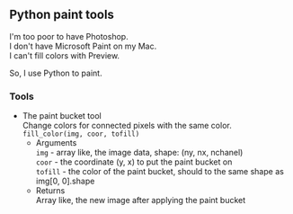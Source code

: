 ## Python paint tools

I'm too poor to have Photoshop.  
I don't have Microsoft Paint on my Mac.  
I can't fill colors with Preview.

So, I use Python to paint.

### Tools
* The paint bucket tool  
  Change colors for connected pixels with the same color.  
  `fill_color(img, coor, tofill)`  
  - Arguments  
  `img` - array like, the image data, shape: (ny, nx, nchanel)  
  `coor` - the coordinate (y, x) to put the paint bucket on  
  `tofill` - the color of the paint bucket, should to the same shape as img[0, 0].shape  
  - Returns  
  Array like, the new image after applying the paint bucket
